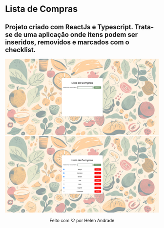 # Lista de Compras

## Projeto criado com ReactJs e Typescript. Trata-se de uma aplicação onde itens podem ser inseridos, removidos e marcados com o checklist.

<p align="center">
  <img src="src/assets/shopping-1.png" alt="Imagem 1 do projeto">
  <img src="src/assets/shopping-2.png" alt="Imagem 2 do projeto">
</p>

<p align="center">
  Feito com ♡ por Helen Andrade
</p>